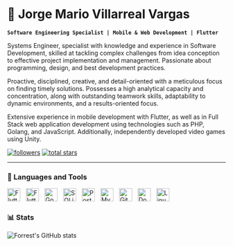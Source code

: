 # 🚀 Jorge Mario Villarreal Vargas

**`Software Engineering Specialist | Mobile & Web Development | Flutter`**

Systems Engineer, specialist with knowledge and experience in Software Development, skilled at tackling complex challenges from idea conception to effective project implementation and management. Passionate about programming, design, and best development practices.

Proactive, disciplined, creative, and detail-oriented with a meticulous focus on finding timely solutions. Possesses a high analytical capacity and concentration, along with outstanding teamwork skills, adaptability to dynamic environments, and a results-oriented focus.

Extensive experience in mobile development with Flutter, as well as in Full Stack web application development using technologies such as PHP, Golang, and JavaScript. Additionally, independently developed video games using Unity.

   <p align="left">
      <a href="https://github.com/jorgemvv01?tab=followers">
         <img alt="followers" title="Follow me on Github" src="https://custom-icon-badges.demolab.com/github/followers/jorgemvv01?color=236ad3&labelColor=1155ba&style=for-the-badge&logo=person-add"/></a>
      <a href="https://github.com/jorgemvv01?tab=repositories&sort=stargazers">
         <img alt="total stars" title="Total stars on GitHub" src="https://custom-icon-badges.demolab.com/github/stars/jorgemvv01?color=55960c&labelColor=488207&style=for-the-badge&logo=star"/></a>
   </p>

---

### 🧰 Languages and Tools

<img align="left" alt="Flutter" width="30px" style="padding-right:10px;" src="https://cdn.jsdelivr.net/gh/devicons/devicon/icons/flutter/flutter-original.svg"/>
<img align="left" alt="Flutter" width="30px" style="padding-right:10px;" src="https://cdn.jsdelivr.net/gh/devicons/devicon/icons/dart/dart-original.svg"/>
<img align="left" alt="Go" width="30px" style="padding-right:10px;" src="https://cdn.jsdelivr.net/gh/devicons/devicon/icons/go/go-original-wordmark.svg" />
<img align="left" alt="SQLite" width="30px" style="padding-right:10px;" src="https://cdn.jsdelivr.net/gh/devicons/devicon/icons/sqlite/sqlite-original.svg" />
<img align="left" alt="PostgreSQL" width="30px" style="padding-right:10px;" src="https://cdn.jsdelivr.net/gh/devicons/devicon/icons/postgresql/postgresql-original.svg" />
<img align="left" alt="MySQL" width="30px" style="padding-right:10px;" src="https://cdn.jsdelivr.net/gh/devicons/devicon/icons/mysql/mysql-original.svg" />
<img align="left" alt="Git" width="30px" style="padding-right:10px;" src="https://cdn.jsdelivr.net/gh/devicons/devicon/icons/git/git-original.svg" />
<img align="left" alt="Docker" width="30px" style="padding-right:10px;" src="https://cdn.jsdelivr.net/gh/devicons/devicon/icons/docker/docker-original.svg" />
<img align="left" alt="Linux" width="30px" style="padding-right:10px;" src="https://cdn.jsdelivr.net/gh/devicons/devicon/icons/linux/linux-original.svg" />
<br />

#

### 📊 Stats

![Forrest's GitHub stats](https://github-readme-stats.vercel.app/api?username=jorgemvv01&show_icons=true&theme=dracula)

